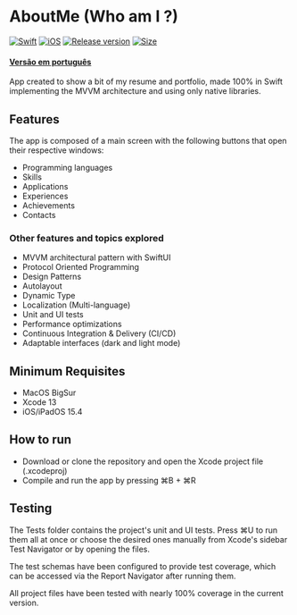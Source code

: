 # AboutMe (Who am I ?)

[![Swift](https://img.shields.io/badge/Swift-FA7343?style=for-the-badge&logo=swift&logoColor=white)](https://shields.io/) [![iOS](https://img.shields.io/badge/iOS/Mac-000000?style=for-the-badge&logo=ios&logoColor=white)](https://shields.io/) [![Release version](https://img.shields.io/badge/release-v1.1-blue.svg?&style=for-the-badge)](https://shields.io/) [![Size](https://img.shields.io/badge/size-7.6_MB-mint.svg?style=for-the-badge)](https://shields.io/)

#### [Versão em português](README_ptBR.md)
App created to show a bit of my resume and portfolio, made 100% in Swift implementing the MVVM architecture and using only native libraries.

## Features
The app is composed of a main screen with the following buttons that open their respective windows:
* Programming languages
* Skills 
* Applications
* Experiences
* Achievements
* Contacts

### Other features and topics explored 
* MVVM architectural pattern with SwiftUI 
* Protocol Oriented Programming
* Design Patterns
* Autolayout
* Dynamic Type
* Localization (Multi-language)
* Unit and UI tests
* Performance optimizations
* Continuous Integration & Delivery (CI/CD)
* Adaptable interfaces (dark and light mode)

## Minimum Requisites
* MacOS BigSur
* Xcode 13
* iOS/iPadOS 15.4

## How to run
* Download or clone the repository and open the Xcode project file (.xcodeproj)
* Compile and run the app by pressing ⌘B + ⌘R

## Testing
The Tests folder contains the project's unit and UI tests. Press ⌘U to run them all at once or choose the desired ones manually from Xcode's sidebar Test Navigator or by opening the files. 

The test schemas have been configured to provide test coverage, which can be accessed via the Report Navigator after running them.

All project files have been tested with nearly 100% coverage in the current version.